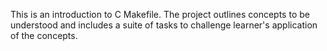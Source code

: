 This is an introduction to C Makefile. The project outlines concepts to be understood and includes a suite of tasks to challenge learner's application of the concepts.
